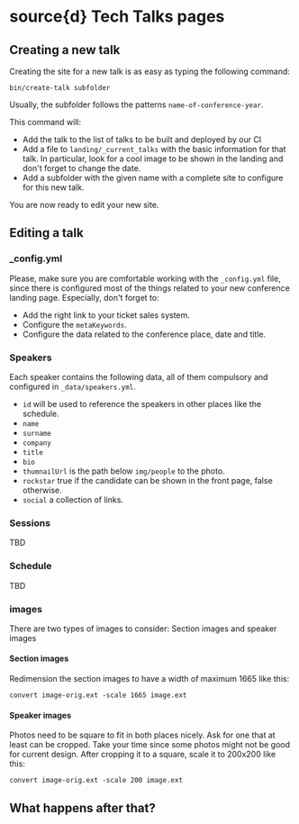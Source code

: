 # source{d} Tech Talks pages


## Creating a new talk

Creating the site for a new talk is as easy as typing the following command:

```shell
bin/create-talk subfolder
```

Usually, the subfolder follows the patterns `name-of-conference-year`.

This command will:

* Add the talk to the list of talks to be built and deployed by our CI
* Add a file to `landing/_current_talks` with the basic information for that
  talk. In particular, look for a cool image to be shown in the landing and
  don't forget to change the date.
* Add a subfolder with the given name with a complete site to configure for
  this new talk.

You are now ready to edit your new site.

## Editing a talk

### _config.yml

Please, make sure  you are comfortable working with the `_config.yml` file,
since there is configured most of the things related to your new conference
landing page. Especially, don't forget to:

* Add the right link to your ticket sales system.
* Configure the `metaKeywords`.
* Configure the data related to the conference place, date and title.

### Speakers

Each speaker contains the following data, all of them compulsory and configured
in `_data/speakers.yml`.

- `id` will be used to reference the speakers in other places like the
  schedule.
- `name`
- `surname`
- `company`
- `title`
- `bio`
- `thumnailUrl` is the path below `img/people` to the photo.
- `rockstar` true if the candidate can be shown in the front page, false
  otherwise.
- `social` a collection of links.

### Sessions

TBD

### Schedule

TBD

### images

There are two types of images to consider: Section images and speaker images


#### Section images

Redimension the section images to have a width of maximum 1665 like this:

```shell
convert image-orig.ext -scale 1665 image.ext
```

#### Speaker images

Photos need to be square to fit in both places nicely. Ask for one that at
least can be cropped. Take your time since some photos might not be good for
current design. After cropping it to a square, scale it to 200x200 like this:

```shell
convert image-orig.ext -scale 200 image.ext
```

## What happens after that?
